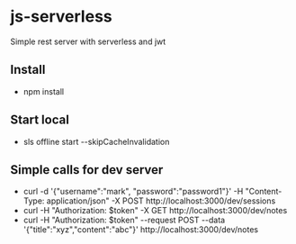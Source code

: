 # js-serverless
Simple rest server with serverless and jwt

## Install ##
  - npm install
## Start local ##
  - sls offline start --skipCacheInvalidation
## Simple calls for dev server ##
  - curl -d '{"username":"mark", "password":"password1"}'  -H "Content-Type: application/json" -X POST http://localhost:3000/dev/sessions
  - curl -H "Authorization: $token" -X GET  http://localhost:3000/dev/notes
  - curl -H "Authorization: $token" --request POST  --data '{"title":"xyz","content":"abc"}' http://localhost:3000/dev/notes
